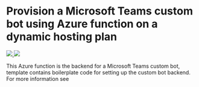 # Provision a Microsoft Teams custom bot using Azure function on a dynamic hosting plan

<a href="https://portal.azure.com/#create/Microsoft.Template/uri/https%3A%2F%2Fraw.githubusercontent.com%2Fsjkp%2Fmicrosoft-teams-sample-custombot%2Fmaster%2FFunctionBot.Arm%2Fazuredeploy.json" target="_blank">
    <img src="http://azuredeploy.net/deploybutton.png"/>
</a>
<a href="http://armviz.io/#/?load=https%3A%2F%2Fraw.githubusercontent.com%2Fsjkp%2Fmicrosoft-teams-sample-custombot%2Fmaster%2FFunctionBot.Arm%2Fazuredeploy.json" target="_blank">
    <img src="http://armviz.io/visualizebutton.png"/>
</a>

This Azure function is the backend for a Microsoft Teams custom bot, template contains boilerplate code for setting up the custom bot backend. For more information see 